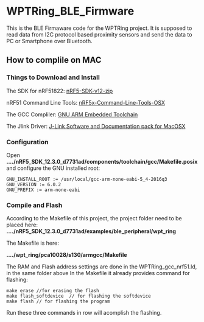# WPTRing_BLE_Firmware
This is the BLE Firmaware code for the WPTRing project.
It is supposed to read data from I2C protocol based proximity sensors and send the data to PC or Smartphone over Bluetooth.

## How to complile on MAC
### Things to Download and Install
The SDK for nRF51822: [nRF5-SDK-v12-zip](https://www.nordicsemi.com/eng/Products/Bluetooth-low-energy/nRF51822)

nRF51 Command Line Tools: [nRF5x-Command-Line-Tools-OSX](http://www.nordicsemi.com/eng/Products/Bluetooth-low-energy/nRF51822)

The GCC Compliler: [GNU ARM Embedded Toolchain](https://launchpad.net/gcc-arm-embedded)

The Jlink Driver: [J-Link Software and Documentation pack for MacOSX](https://www.segger.com/downloads/jlink)
### Configuration
Open **..../nRF5_SDK_12.3.0_d7731ad/components/toolchain/gcc/Makefile.posix** 
and configure the GNU installed root:
```
GNU_INSTALL_ROOT := /usr/local/gcc-arm-none-eabi-5_4-2016q3
GNU_VERSION := 6.0.2
GNU_PREFIX := arm-none-eabi
```
### Compile and Flash
According to the Makefile of this project, the project folder need to be placed here:
**..../nRF5_SDK_12.3.0_d7731ad/examples/ble_peripheral/wpt_ring**

The Makefile is here:

**..../wpt_ring/pca10028/s130/armgcc/Makefile**

The RAM and Flash address settings are done in the WPTRing_gcc_nrf51.ld, in the same folder above
In the Makefile it already provides command for flashing:
```
make erase //for erasing the flash
make flash_softdevice  // for flashing the softdevice
make flash // for flashing the program
```
Run these three commands in row will acomplish the flashing.
